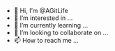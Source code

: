 - 👋 Hi, I’m @AGitLife
- 👀 I’m interested in ...
- 🌱 I’m currently learning ...
- 💞️ I’m looking to collaborate on ...
- 📫 How to reach me ...

<!---
AGitLife/AGitLife is a ✨ special ✨ repository because its `README.md` (this file) appears on your GitHub profile.
You can click the Preview link to take a look at your changes.
--->
